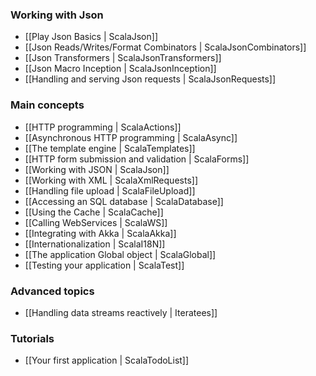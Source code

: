 <!--- Copyright (C) 2009-2013 Typesafe Inc. <http://www.typesafe.com> -->
### Working with Json

- [[Play Json Basics | ScalaJson]]
- [[Json Reads/Writes/Format Combinators | ScalaJsonCombinators]]
- [[Json Transformers | ScalaJsonTransformers]]
- [[Json Macro Inception | ScalaJsonInception]]
- [[Handling and serving Json requests | ScalaJsonRequests]]

### Main concepts

- [[HTTP programming | ScalaActions]]
- [[Asynchronous HTTP programming | ScalaAsync]]
- [[The template engine | ScalaTemplates]]
- [[HTTP form submission and validation | ScalaForms]]
- [[Working with JSON | ScalaJson]]
- [[Working with XML | ScalaXmlRequests]]
- [[Handling file upload | ScalaFileUpload]]
- [[Accessing an SQL database | ScalaDatabase]]
- [[Using the Cache | ScalaCache]]
- [[Calling WebServices | ScalaWS]]
- [[Integrating with Akka | ScalaAkka]]
- [[Internationalization | ScalaI18N]]
- [[The application Global object | ScalaGlobal]]
- [[Testing your application | ScalaTest]]
        
### Advanced topics

- [[Handling data streams reactively | Iteratees]]

### Tutorials

- [[Your first application | ScalaTodoList]]
